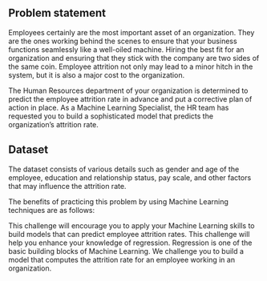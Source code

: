 ## Problem statement

Employees certainly are the most important asset of an organization. They are the ones working behind the scenes to ensure that your business functions seamlessly like a well-oiled machine. Hiring the best fit for an organization and ensuring that they stick with the company are two sides of the same coin. Employee attrition not only may lead to a minor hitch in the system, but it is also a major cost to the organization.

The Human Resources department of your organization is determined to predict the employee attrition rate in advance and put a corrective plan of action in place. As a Machine Learning Specialist, the HR team has requested you to build a sophisticated model that predicts the organization’s attrition rate.

## Dataset

The dataset consists of various details such as gender and age of the employee, education and relationship status, pay scale, and other factors that may influence the attrition rate.

The benefits of practicing this problem by using Machine Learning techniques are as follows:

This challenge will encourage you to apply your Machine Learning skills to build models that can predict employee attrition rates.
This challenge will help you enhance your knowledge of regression. Regression is one of the basic building blocks of Machine Learning.
We challenge you to build a model that computes the attrition rate for an employee working in an organization.
